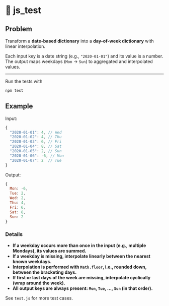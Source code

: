 # 🧩 js_test

## Problem
Transform a **date-based dictionary** into a **day-of-week dictionary** with linear interpolation.

Each input key is a date string (e.g., `"2020-01-01"`) and its value is a number.  
The output maps weekdays (`Mon` → `Sun`) to aggregated and interpolated values.

---
Run the tests with 
```bash
npm test
```
## Example

Input:

```js
{
  "2020-01-01": 4, // Wed
  "2020-01-02": 4, // Thu
  "2020-01-03": 6, // Fri
  "2020-01-04": 8, // Sat
  "2020-01-05": 2, // Sun
  "2020-01-06": -6, // Mon
  "2020-01-07": 2  // Tue
}
```

Output:

```js
{
  Mon: -6,
  Tue: 2,
  Wed: 2,
  Thu: 4,
  Fri: 6,
  Sat: 8,
  Sun: 2
}
```

### Details

- **If a weekday occurs more than once in the input (e.g., multiple Mondays), its values are summed.**
- **If a weekday is missing, interpolate linearly between the nearest known weekdays.**
- **Interpolation is performed with `Math.floor`, i.e., rounded down, between the bracketing days.**
- **If first or last days of the week are missing, interpolate cyclically (wrap around the week).**
- **All output keys are always present: `Mon`, `Tue`, ..., `Sun` (in that order).**

See `test.js` for more test cases.


